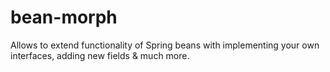 # bean-morph
Allows to extend functionality of Spring beans with implementing your own interfaces, adding new fields &amp; much more.
